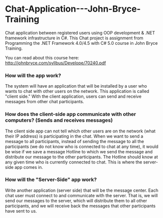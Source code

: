 # Chat-Application---John-Bryce-Training

Chat application between registered users using OOP development &amp; .NET framework infrastructure in C#.
This Chat project is assignment from Programming the .NET Framework 4.0/4.5 with C# 5.0 course in John Bryce Training.

You can read about this course here: http://johnbryce.com/syllbus/Develope/70240.pdf

### How will the app work?
The system will have an application that will be installed by a user who wants to chat with other users on the network.
This application is called "client side." With the client application, users can send and receive messages from other chat participants.
 
### How does the client-side app communicate with other computers? (Sends and receives messages)
The client side app can not tell which other users are on the network (what their IP address) is participating in the chat.
When we want to send a message to all participants, instead of sending the message to all the participants (we do not know who is connected to chat at any time), 
it would be wise if we save a message Hotline to which we send the message and distribute our message to the other participants.
The Hotline should know at any given time who is currently connected to chat. This is where the server-side app comes in.

### How will the "Server-Side" app work?
Write another application (server side) that will be the message center.
Each chat user must connect to and communicate with the server.
That is, we will send our messages to the server, which will distribute them to all other participants, and we will receive back the messages that other participants have sent to us.
